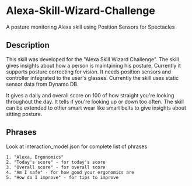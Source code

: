 # Alexa-Skill-Wizard-Challenge
A posture monitoring Alexa skill using Position Sensors for Spectacles

## Description ##
This skill was developed for the "Alexa Skill Wizard Challenge". The skill gives insights about how a person is maintaining his posture. Currently it supports posture correcting for vision. It needs position sensors and controller integrated to the user's glasses. Currently the skill uses static sensor data from Dynamo DB. 

It gives a daily and overall score on 100 of how straight you're looking throughout the day. It tells if you're looking up or down too often. The skill can be extended to other smart wear like smart belts to give insights about sitting posture.

## Phrases ##

Look at interaction_model.json for complete list of phrases

    1. "Alexa, Ergonomics"
    2. "Today's score" - for today's score
    3. "Overall score" - for overall score
    4. "Am I safe" - for how good your ergonomics are
    5. "How do I improve" - for tips to improve

